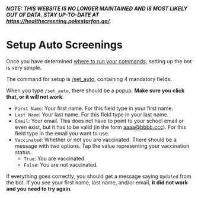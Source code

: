 ***NOTE: THIS WEBSITE IS NO LONGER MAINTAINED AND IS MOST LIKELY OUT OF DATA. STAY UP-TO-DATE AT https://healthscreening.pokestarfan.ga/.***
# Setup Auto Screenings

Once you have determined [where to run your commands](command-execution-space.md), setting up the bot is very simple.

The command for setup is [/set_auto](../commands/set-auto), containing 4 mandatory fields.

When you type `/set_auto`, there should be a popup. **Make sure you click that, or it will not work**.

* `First Name`: Your first name. For this field type in your first name.
* `Last Name`: Your last name. For this field type in your last name.
* `Email`: Your email. This does not have to point to your school email or even exist, but it has to be valid (in the form aaaa@bbbb.ccc). For this field type in the email you want to use.
* `Vaccinated`: Whether or not you are vaccinated. There should be a message with two options. Tap the value representing your vaccination status.
    * `True`: You are vaccinated.
    * `False`: You are not vaccinated.

If everything goes correctly, you should get a message saying `Updated` from the bot. If you see your first name, last name, and/or email, **it did not work and you need to try again**.